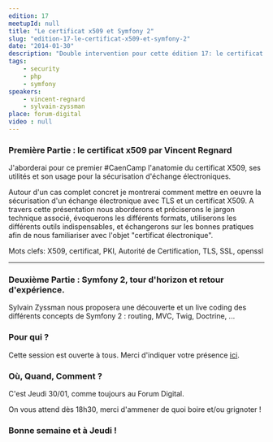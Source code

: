 ```yaml
---
edition: 17
meetupId: null
title: "Le certificat x509 et Symfony 2"
slug: "edition-17-le-certificat-x509-et-symfony-2"
date: "2014-01-30"
description: "Double intervention pour cette édition 17: le certificat X509, puis découverte de Symfony 2."
tags:
    - security
    - php
    - symfony
speakers:
    - vincent-regnard
    - sylvain-zyssman
place: forum-digital
video : null
---
```


### Première Partie : le certificat x509 par Vincent Regnard

J'aborderai pour ce premier #CaenCamp l'anatomie du certificat X509, ses utilités et son usage pour
la sécurisation d'échange électroniques.

Autour d'un cas complet concret je montrerai comment mettre en oeuvre la sécurisation d'un échange
électronique avec TLS et un certificat X509. A travers cette présentation nous aborderons et
préciserons le jargon technique associé, évoquerons les différents formats, utiliserons les
différents outils indispensables, et échangerons sur les bonnes pratiques afin de nous familiariser
avec l'objet "certificat électronique".

Mots clefs: X509, certificat, PKI, Autorité de Certification, TLS, SSL, openssl

---

### Deuxième Partie : Symfony 2, tour d'horizon et retour d'expérience.

Sylvain Zyssman nous proposera une découverte et un live coding des différents concepts de Symfony 2
: routing, MVC, Twig, Doctrine, ...

### Pour qui ?

Cette session est ouverte à tous. Merci d'indiquer votre présence
[ici](https://docs.google.com/forms/d/1tvKL-H9H5IH6E87gJTdmlDDOW6M5Ut6FsrBdSIXa9q0/viewform).

### Où, Quand, Comment ?

C'est Jeudi 30/01, comme toujours au Forum Digital.

On vous attend dès 18h30, merci d'ammener de quoi boire et/ou grignoter !

### Bonne semaine et à Jeudi !
